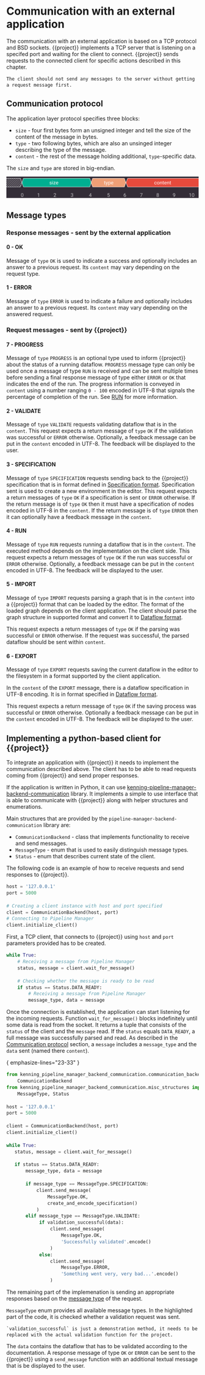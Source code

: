 # Communication with an external application

The communication with an external application is based on a TCP protocol and BSD sockets.
{{project}} implements a TCP server that is listening on a specifed port and waiting for the client to connect.
{{project}} sends requests to the connected client for specific actions described in this chapter.

```{note}
The client should not send any messages to the server without getting a request message first.
```

## Communication protocol

The application layer protocol specifies three blocks:

* `size` - four first bytes form an unsigned integer and tell the size of the content of the message in bytes.
* `type` - two following bytes, which are also an unsinged integer describing the type of the message.
* `content` - the rest of the message holding additional, `type`-specific data.

The `size` and `type` are stored in big-endian.

![Protocol diagram](img/PMProtocol.png)

## Message types

### Response messages - sent by the external application

#### 0 - OK

Message of `type` `OK` is used to indicate a success and optionally includes an answer to a previous request.
Its `content` may vary depending on the request type.

#### 1 - ERROR

Message of `type` `ERROR` is used to indicate a failure and optionally includes an answer to a previous request.
Its `content` may vary depending on the answered request.

### Request messages - sent by {{project}}

#### 7 - PROGRESS

Message of `type` `PROGRESS` is an optional type used to inform {{project}} about the status of a running dataflow.
`PROGRESS` message type can only be used once a message of type `RUN` is received and can be sent multiple times before sending a final response message of type either `ERROR` or `OK` that indicates the end of the run.
The progress information is conveyed in `content` using a number ranging `0 - 100` encoded in UTF-8 that signals the percentage of completion of the run.
See [RUN](#RUN) for more information.

#### 2 - VALIDATE

Message of `type` `VALIDATE` requests validating dataflow that is in the `content`.
This request expects a return message of `type` `OK` if the validation was successful or `ERROR` otherwise.
Optionally, a feedback message can be put in the `content` encoded in UTF-8.
The feedback will be displayed to the user.

#### 3 - SPECIFICATION

Message of `type` `SPECIFICATION` requests sending back to the {{project}} specification that is in format defined in [Specification format](specification-format).
Specification sent is used to create a new environment in the editor.
This request expects a return messages of `type` `OK` if a specification is sent or `ERROR` otherwise.
If the return message is of `type` `OK` then it must have a specification of nodes encoded in UTF-8 in the `content`.
If the return message is of `type` `ERROR` then it can optionally have a feedback message in the `content`.

#### 4 - RUN

Message of `type` `RUN` requests running a dataflow that is in the `content`.
The executed method depends on the implementation on the client side.
This request expects a return messages of `type` `OK` if the run was successful or `ERROR` otherwise.
Optionally, a feedback message can be put in the `content` encoded in UTF-8.
The feedback will be displayed to the user.

#### 5 - IMPORT

Message of `type` `IMPORT` requests parsing a graph that is in the `content` into a {{project}} format that can be loaded by the editor.
The format of the loaded graph depends on the client application.
The client should parse the graph structure in supported format and convert it to [Dataflow format](dataflow-format).

This request expects a return messages of `type` `OK` if the parsing was successful or `ERROR` otherwise.
If the request was successful, the parsed dataflow should be sent within `content`.

#### 6 - EXPORT

Message of `type` `EXPORT` requests saving the current dataflow in the editor to the filesystem in a format supported by the client application.

In the `content` of the `EXPORT` message, there is a dataflow specification in UTF-8 encoding.
It is in format specified in [Dataflow format](dataflow-format).

This request expects a return message of `type` `OK` if the saving process was successful or `ERROR` otherwise.
Optionally a feedback message can be put in the `content` encoded in UTF-8.
The feedback will be displayed to the user.

## Implementing a python-based client for {{project}}

To integrate an application with {{project}} it needs to implement the communication described above.
The client has to be able to read requests coming from {{project}} and send proper responses.

If the application is written in Python, it can use [kenning-pipeline-manager-backend-communication](https://github.com/antmicro/kenning-pipeline-manager-backend-communication) library.
It implements a simple to use interface that is able to communicate with {{project}} along with helper structures and enumerations.

Main structures that are provided by the `pipeline-manager-backend-communication` library are:

* `CommunicationBackend` - class that implements functionality to receive and send messages.
* `MessageType` - enum that is used to easily distinguish message types.
* `Status` - enum that describes current state of the client.

The following code is an example of how to receive requests and send responses to {{project}}.

```python
host = '127.0.0.1'
port = 5000

# Creating a client instance with host and port specified
client = CommunicationBackend(host, port)
# Connecting to Pipeline Manager
client.initialize_client()
```

First, a TCP client, that connects to {{project}} using `host` and `port` parameters provided has to be created.

```python
while True:
    # Receiving a message from Pipeline Manager
    status, message = client.wait_for_message()

    # Checking whether the message is ready to be read
    if status == Status.DATA_READY:
        # Receiving a message from Pipeline Manager
        message_type, data = message
```

Once the connection is established, the application can start listening for the incoming requests.
Function `wait_for_message()` blocks indefinitely until some data is read from the socket.
It returns a tuple that consists of the `status` of the client and the `message` read.
If the `status` equals `DATA_READY`, a full message was successfully parsed and read.
As described in the [Communication protocol](#communication-protocol) section, a `message` includes a `message_type` and the `data` sent (named there `content`).

{ emphasize-lines="23-33" }
```python
from kenning_pipeline_manager_backend_communication.communication_backend import \
    CommunicationBackend
from kenning_pipeline_manager_backend_communication.misc_structures import \
    MessageType, Status

host = '127.0.0.1'
port = 5000

client = CommunicationBackend(host, port)
client.initialize_client()

while True:
   status, message = client.wait_for_message()

   if status == Status.DATA_READY:
       message_type, data = message

       if message_type == MessageType.SPECIFICATION:
           client.send_message(
               MessageType.OK,
               create_and_encode_specification()
           )
       elif message_type == MessageType.VALIDATE:
            if validation_successful(data):
                client.send_message(
                    MessageType.OK,
                    'Successfully validated'.encode()
                )
            else:
                client.send_message(
                    MessageType.ERROR,
                    'Something went very, very bad...'.encode()
                )
```

The remaining part of the implemenation is sending an appropriate responses based on the [message type](#message-types) of the request.

`MessageType` enum provides all available message types.
In the highlighted part of the code, it is checked whether a validation request was sent.

```{note}
`validation_successful` is just a demonstration method, it needs to be replaced with the actual validation function for the project.
```

The `data` contains the dataflow that has to be validated according to the documentation.
A response message of type `OK` or `ERROR` can be sent to the {{project}} using a `send_message` function with an additional textual message that is be displayed to the user.
